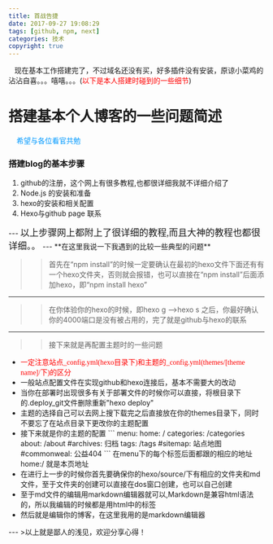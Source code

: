 ```yaml
---
title: 首战告捷
date: 2017-09-27 19:08:29
tags: [github, npm, next]
categories: 技术
copyright: true
---
```

&nbsp;&nbsp;&nbsp;现在基本工作搭建完了，不过域名还没有买，好多插件没有安装，原谅小菜鸡的沾沾自喜。。。嘻嘻。。。(<font color=red face="黑体">以下是本人搭建时碰到的一些细节</font>)
<h1>搭建基本个人博客的一些问题简述</h1>
&nbsp;&nbsp;&nbsp; <font color=#0099ff face="黑体">希望与各位看官共勉</font>
<h3>搭建blog的基本步骤</h3>
<!--more-->
<ol>
	<li>github的注册，这个网上有很多教程,也都很详细我就不详细介绍了</li>
	<li>Node.js 的安装和准备</li>
	<li>hexo的安装和相关配置</li>
	<li>Hexo与github page 联系</li>
</ol>
  ---
<font size="4" face="黑体">以上步骤网上都附上了很详细的教程,而且大神的教程也都很详细。。</font>
  ---
**在这里我说一下我遇到的比较一些典型的问题**

>>首先在“npm install”的时候一定要确认在最初的hexo文件下面还有有一个hexo文件夹，否则就会报错，也可以直接在“npm install”后面添加hexo，即“npm install hexo”
   ---
>>在你体验你的hexo的时候，即hexo g -->hexo s 之后，你最好确认你的4000端口是没有被占用的，完了就是github与hexo的联系
  ---
>>接下来就是再配置主题时的一些问题
<ul>
	<li><font color=red face="黑体">一定注意站点_config.yml(hexo目录下)和主题的_config.yml(themes/[theme name]/下)的区分</font></li>
	<li>一般站点配置文件在实现github和hexo连接后，基本不需要大的改动</li>
	<li>当你在部署时出现很多有关于部署文件的时候你可以直接，将根目录下的.deploy_git文件删除重新"hexo deploy"</li>
	<li>主题的选择自己可以去网上搜下载完之后直接放在你的themes目录下，同时不要忘了在站点目录下更改你的主题配置</li>
	<li>接下来就是你的主题的配置
```
    menu:
  home: /
  categories: /categories
  about: /about
  #archives: 归档
  tags: /tags
  #sitemap: 站点地图
  #commonweal: 公益404
``` 
在menu下的每个标签后面都跟的相应的地址home:/ 就是本页地址
   </li>
	<li>在进行上一步的时候你首先要确保你的hexo/source/下有相应的文件夹和md文件，至于文件夹的创建可以直接在dos窗口创建，也可以自己创建</li>
	<li>至于md文件的编辑用markdown编辑器就可以,Markdown是兼容html语法的，所以我编辑的时候都是用html中的标签</li>
	<li>然后就是编辑你的博客，在这里我用的是markdown编辑器</li>
</ul>
 ---
>以上就是鄙人的浅见，欢迎分享心得！
